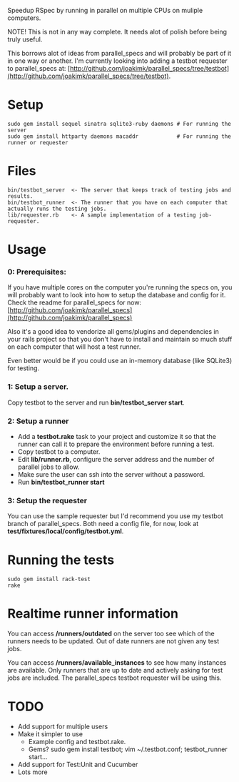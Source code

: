 Speedup RSpec by running in parallel on multiple CPUs on muliple computers.

NOTE! This is not in any way complete. It needs alot of polish before being
truly useful.

This borrows alot of ideas from parallel_specs and will probably be part of it
in one way or another. I'm currently looking into adding a testbot requester
to parallel_specs at: [http://github.com/joakimk/parallel_specs/tree/testbot](http://github.com/joakimk/parallel_specs/tree/testbot).

Setup
====
    
    sudo gem install sequel sinatra sqlite3-ruby daemons # For running the server
    sudo gem install httparty daemons macaddr            # For running the runner or requester

Files
====

    bin/testbot_server  <- The server that keeps track of testing jobs and results.
    bin/testbot_runner  <- The runner that you have on each computer that actually runs the testing jobs.
    lib/requester.rb    <- A sample implementation of a testing job-requester.

Usage
====

### 0: Prerequisites:

If you have multiple cores on the computer you're running the specs on, you
will probably want to look into how to setup the database and config for it.
Check the readme for parallel_specs for now: [http://github.com/joakimk/parallel_specs](http://github.com/joakimk/parallel_specs)

Also it's a good idea to vendorize all gems/plugins and dependencies in your
rails project so that you don't have to install and maintain so much stuff
on each computer that will host a test runner.

Even better would be if you could use an in-memory database (like SQLite3) for testing.

### 1: Setup a server.

Copy testbot to the server and run **bin/testbot_server start**.

### 2: Setup a runner

* Add a **testbot.rake** task to your project and customize it so that the runner
  can call it to prepare the environment before running a test.
* Copy testbot to a computer.
* Edit **lib/runner.rb**, configure the server address and the number of parallel jobs to allow.
* Make sure the user can ssh into the server without a password.
* Run **bin/testbot_runner start**

### 3: Setup the requester

You can use the sample requester but I'd recommend you use my testbot branch of
parallel_specs. Both need a config file, for now, look at
**test/fixtures/local/config/testbot.yml**.

Running the tests
====

    sudo gem install rack-test
    rake
    
Realtime runner information
====
    
You can access **/runners/outdated** on the server too see which of the runners needs to be updated.
Out of date runners are not given any test jobs.

You can access **/runners/available_instances** to see how many instances are available. Only runners
that are up to date and actively asking for test jobs are included. The parallel_specs testbot
requester will be using this.

TODO
====
 - Add support for multiple users
 - Make it simpler to use
   - Example config and testbot.rake.
   - Gems? sudo gem install testbot; vim ~/.testbot.conf; testbot_runner start...
 - Add support for Test:Unit and Cucumber
 - Lots more

